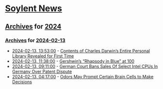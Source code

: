 # [Soylent News](../../../README.md)

## [Archives](../../index.md) for [2024](../index.md)

### [Archives](../../index.md) for [2024-02-13](index.md)

* [2024-02-13, 13:53:00](https://soylentnews.org/article.pl?sid=24/02/12/1616246&from=rss) - [Contents of Charles Darwin’s Entire Personal Library Revealed for First Time](https://soylentnews.org/article.pl?sid=24/02/12/1616246&from=rss)
* [2024-02-13, 11:38:00](https://soylentnews.org/article.pl?sid=24/02/13/110209&from=rss) - [Gershwin’s “Rhapsody in Blue” at 100](https://soylentnews.org/article.pl?sid=24/02/13/110209&from=rss)
* [2024-02-13, 09:11:00](https://soylentnews.org/article.pl?sid=24/02/11/162224&from=rss) - [German Court Bans Sales Of Select Intel CPUs In Germany Over Patent Dispute](https://soylentnews.org/article.pl?sid=24/02/11/162224&from=rss)
* [2024-02-13, 04:17:00](https://soylentnews.org/article.pl?sid=24/02/11/1559204&from=rss) - [Odors May Prompt Certain Brain Cells to Make Decisions](https://soylentnews.org/article.pl?sid=24/02/11/1559204&from=rss)
